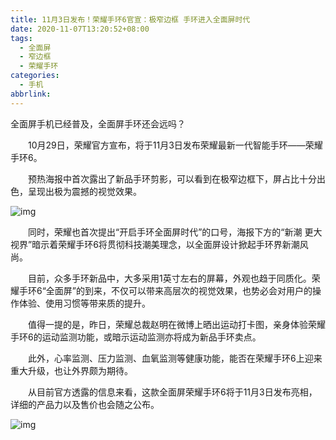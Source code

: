 ```yaml
---
title: 11月3日发布！荣耀手环6官宣：极窄边框 手环进入全面屏时代
date: 2020-11-07T13:20:52+08:00
tags:
  - 全面屏
  - 窄边框
  - 荣耀手环
categories:
  - 手机
abbrlink:
---
```


全面屏手机已经普及，全面屏手环还会远吗？

　　10月29日，荣耀官方宣布，将于11月3日发布荣耀最新一代智能手环——荣耀手环6。

　　预热海报中首次露出了新品手环剪影，可以看到在极窄边框下，屏占比十分出色，呈现出极为震撼的视觉效果。

![img](https://cdn.jsdelivr.net/gh/yakeing/Documentation@main/Hexo/images/fab7-kcaeqzx9792711.png)

　　同时，荣耀也首次提出“开启手环全面屏时代”的口号，海报下方的“新潮 更大视界”暗示着荣耀手环6将贯彻科技潮美理念，以全面屏设计掀起手环界新潮风尚。

　　目前，众多手环新品中，大多采用1英寸左右的屏幕，外观也趋于同质化。荣耀手环6“全面屏”的到来，不仅可以带来高层次的视觉效果，也势必会对用户的操作体验、使用习惯等带来质的提升。

　　值得一提的是，昨日，荣耀总裁赵明在微博上晒出运动打卡图，亲身体验荣耀手环6的运动监测功能，或暗示运动监测亦将成为新品手环卖点。

　　此外，心率监测、压力监测、血氧监测等健康功能，能否在荣耀手环6上迎来重大升级，也让外界颇为期待。

　　从目前官方透露的信息来看，这款全面屏荣耀手环6将于11月3日发布亮相，详细的产品力以及售价也会随之公布。

![img](https://cdn.jsdelivr.net/gh/yakeing/Documentation@main/Hexo/images/3ca7-kcaeqzx9792715.jpg)
